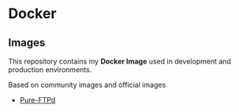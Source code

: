 # Docker

## Images

This repository contains my **Docker Image** used in development and production environments.

Based on community images and official images

- [Pure-FTPd](https://github.com/Jni75/docker/tree/master/images/pure-ftpd)
